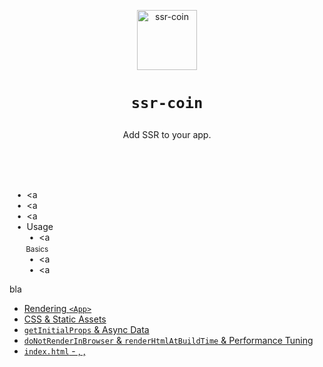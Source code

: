 <!---






    WARNING, READ THIS.
    This is a computed file. Do not edit.
    Edit `/docs/readme.template.md` instead.












    WARNING, READ THIS.
    This is a computed file. Do not edit.
    Edit `/docs/readme.template.md` instead.












    WARNING, READ THIS.
    This is a computed file. Do not edit.
    Edit `/docs/readme.template.md` instead.












    WARNING, READ THIS.
    This is a computed file. Do not edit.
    Edit `/docs/readme.template.md` instead.












    WARNING, READ THIS.
    This is a computed file. Do not edit.
    Edit `/docs/readme.template.md` instead.






-->
<p align="center">
  <a href="/../../#readme">
    <img align="center" src="https://github.com/brillout/ssr-coin/raw/master/docs/ssr-coin.min.svg?sanitize=true" width=96 height=96 style="max-width:100%;" alt="ssr-coin"/>
  </a>
</p>

<h1>
  <p align="center">
    <code>ssr-coin</code>
  </p>
</h1>

<p align="center">
Add SSR to your app.
</p>

<br/>
<br/>

<br/> &nbsp;&nbsp;&nbsp;&#8226;&nbsp; <a
<br/> &nbsp;&nbsp;&nbsp;&#8226;&nbsp; <a
<br/> &nbsp;&nbsp;&nbsp;&#8226;&nbsp; <a
<br/> &nbsp;&nbsp;&nbsp;&#8226;&nbsp; Usage
<br/> &nbsp;&nbsp;&nbsp;&nbsp;&nbsp;&nbsp;&nbsp;&nbsp;&#8226;&nbsp; <a
<sub>
<br/>&nbsp;&nbsp;&nbsp;&nbsp;&nbsp;&nbsp;&nbsp;
Basics
</sub>
<br/> &nbsp;&nbsp;&nbsp;&nbsp;&nbsp;&nbsp;&nbsp;&nbsp;&#8226;&nbsp; <a
<br/> &nbsp;&nbsp;&nbsp;&nbsp;&nbsp;&nbsp;&nbsp;&nbsp;&#8226;&nbsp; <a

bla

  - [Rendering `<App>`]()
  - [CSS & Static Assets]()
  - [`getInitialProps` & Async Data]()
  - [`doNotRenderInBrowser` & `renderHtmlAtBuildTime` & Performance Tuning]()
  - [`index.html` - <html>, <head/>, <title/>, <meta name="description"/>, etc.]()
  API
  - [Page Config](#page-config)
  - [`ssr-coin.config.js` - Global Config](#page-config)
  How-to
  - [Babel Config]()
  - [Languages: TypeScript / Coffeescript / etc.]()
  - [Providers: Redux / React Router / GraphQL Apollo / Relay / etc.]()
  - [CSS pre-processors: PostCSS / Sass / Less / etc.]()
  - [Custom Routing & Dynamic Routing]()
  - [Frontend Libraries: jQuery / Bootstrap / Semantic UI / etc.]()
  - [Custom scripts: Custom Dev Server & Custom Build & Custom CLI]()
  - [Express / Koa / Hapi / Other Server Frameworks]()


## Provider

import React from 'react'
import { render } from 'react-dom'
import { Provider } from 'react-redux'
import { createStore } from 'redux'
import todoApp from './reducers'
import App from './components/App'

const store = createStore(todoApp)

render(
  <Provider store={store}>
      <App />
        </Provider>,
          document.getElementById('root')
          )


## What is `ssr-coin`

`ssr-coin` is a do-one-thing-do-it-well library that adds server-side rendering (SSR) to your Node.js server.

You define pages

~~~js
// pages/hello.page.js

// `ssr-coin` supports other view libraries such as Vue as well
import React, {useEffect} from 'react';

export default {
  route: '/hello/:name',
  view: ({name}) => {
    <div>
      Welcome, <b>{name}</b> to <code>ssr-coin</code>.
      The time is: <Time/>
    </div>
  },
  title: ({name}) => 'Hi '+name,
};

function Time() {
}
~~~

and add `ssr-coin` to your server

~~~js
// server/start.js

// `ssr-coin` has integrations for other server frameworks as well (Hapi, Koa, ...)
const express = require('express');
const ssr = require('ssr-coin');

const app = express();
app.use(ssr.express);
~~~

and `ssr-coin` takes care of the rest:
It transpiles, bundles, routes, renders, and serves your pages.

~~~shell
$ node server/start.js
~~~

## Why `ssr-coin`

We maintain [Awesome Universal Rendering]() list which includes a list of SSR tools.

The tools we are aware of either don't do enough and leave the user with too many things to handle
(e.g. Razzle)
or they do too much
and are too opinionated, restrictive and brittle
(e.g. Next.js)

`ssr-coin` is about giving you both: ease of use *and* freedom.
 It also comes with some unique features such as static pages.

When designing `ssr-coin` we focus on:
 - Zero-config
 - Freedom
 - Strong abstractions

Zero-config and strong abstractions make `ssr-coin` easy to use.
And freedom is about allowing you to use `ssr-coin` with any tool you want and giving you control over key aspects.

###### Zero-Config

You can use `ssr-coin` with a zero-config setup and add SSR to your app with only couple of lines.


 - Install `ssr-coin`, a render plugin (such as `@ssr-coin/react`), and a server integration plugin (such as `@ssr-coin/express`)
 - Add the `ssr-coin` middleware/plugin to your server (Express/Koa/Hapi/etc.)
 - Define pages (their root view component, their root, their title, etc.)

key aspects.
What this means is that 
Then automatically transpiles, bundles, routes, renders, and serves your pages.

 -
 - with only a couple of lines.

`ssr-coin` takes of the rest:
 - Bundling.
   <br/>
   `ssr-coin` transpiles and bundles your pages with a minimal-size bundle for each page. Allowing you to scale up to hundreds of pages without increase the bundle size of each page.
 - Minimal bundle sizes.
   <br/>
 - Routing & Serving. `ssr-coin` to for (Express, Koa, Hapi, etc.) automatically serve your pages with optiomal HTTP caching headers.
 - Auto-reload.
   <br/>
   `ssr-coin` comes with browser-side auto-reload as well as server-side auto-reload.

 - Generating a a size-minimal bundle for each page
 - Routing your pages
`ssr-coin` has been designed with "zero-config" in mind:
 - Beyond the zero-config setup, you have the possibility to take control over key aspects

`ssr-coin` is about giving you both ease and freedom.
easy experience

###### Unopinionated

You can use `ssr-coin` with any tool you want:
- Any view libray: React, Vue, React Native Web, etc.
- Any server framework: Express, Koa, Hapi, etc.
- Any language: ES6, TypeScript, PostCSS, etc.
- Any provider: Redux, GraphQL Apollo, Relay, etc.
- Any process manager: Docker, systemd, PM2, etc.
- etc.

###### Control

We allow you to take over control key aspects of `ssr-coin`.

For example, by creating `renderToHtml` and `renderToDom` files you can take over control over the rendering.

For example for React:

~~~js
// renderToHtml.js

const React = require('react');
const ReactDOMServer = require('react-dom/server');

module.exports = renderToHtml;

async function renderToHtml({pageConfig, initialProps}) {
  return (
    ReactDOMServer.renderToStaticMarkup(
      React.createElement(pageConfig.view, initialProps)
    )
  );
}
~~~

~~~js
// renderToDom.js

const React = require('react');
const ReactDOM = require('react-dom');

module.exports = renderToDom;

async function renderToDom({pageConfig, initialProps, CONTAINER_ID}) {
  ReactDOM.hydrate(
    React.createElement(pageConfig.view, initialProps),
    document.getElementById(CONTAINER_ID)
  );
}
~~~

This control is important in order to allow you to use tools such as Redux or GraphQL Apollo.

###### Strong abstractions

Giving you too much freedom is equally as bad as giving you not enough freedom.
With only give you freedom that makes sense.

For example, we believe that you shouldn't mess around with bundling.
But ideally you shouldn't care.

Or another example is that we don't want you to control. This and you shouldn't care.

This is a complex subject and 

We care about strong abstractions that hide complexity from you to give you an tool that is easy to use.

###### Browser-static pages

By setting `doNoRenderInBrowser` you can make a page *browser-static*:
your page is rendered to HTML only and the DOM is not manipulated

your view components are only used render 
No JavaScript is loaded in the browser and the DOM is not manipulated.

Because no (or much less) JavaScript is loaded nor executed in the browser,

there is no browser-side JavaScript, the page is super fast.
This is important non-interactive pages that need good performance on mobile,
such as a landing page.

###### Server-static pages

By setting `renderHtmlAtBuildTime` you make a page *server-static*:
The HTML of the page is rendered ad build time and no server runtime is required to
generate your page.

###### Optimal code splitting & optimal HTTP cache headers

`ssr-coin` is designed so that a page only loads JavaScript it needs.
This means that create new view components for a new page doesn't increase the bundle size of other pages.

We extensively make use of hashing and HTTP cache headers to make best use of browser caches.




## What is SSR & SSR Benefits

Infos about SSR:
- [Awesome Universal Rendering - What is SSR](https://github.com/brillout/awesome-universal-rendering)
- [Awesome Universal Rendering - When to use SSR](https://github.com/brillout/awesome-universal-rendering) -
  Explains whether SSR should be used or not.
- [Awesome Universal Rendering - Performance](https://github.com/brillout/awesome-universal-rendering) -
  Explains the performance benefits of SSR which can be substantial for mobile.
- [Awesome Universal Rendering - Developer Experience](https://github.com/brillout/awesome-universal-rendering) -
  Not many people know that SSR introduces a new way of developing applications with an important increase in developing speed.

## Quick Start

The `github:brillout/ssr-coin-starter` starter 

1. Clone the starter repo.
  ~~~shell
  git clone git@github.com:brillout/ssr-coin-starter
  ~~~

2. Install dependencies.
  ~~~shell
  cd ssr-coin-starter && npm install
  ~~~

3. Start the dev server.
  ~~~shell
  npm run dev
  ~~~

In the `ssr-coin-starter/package.json` you can see the used plugins. Try to change the 

If you want to add SSR to your existing app then read the next section.

## Zero-config Setup

This 
Then go through the Quick Start instead.


0. Install.

   `ssr-coin`:
   ~~~shell
   npm install ssr-coin
   ~~~

   A [render plugin]() such as `@ssr-coin/vue` or `@ssr-coin/react`:
   ~~~shell
   npm install @ssr-coin/react
   ~~~

   And a [server integration plugin]() such as `@ssr-coin/hapi` or `@ssr/express`:
   ~~~shell
   npm install @ssr-coin/express
   ~~~

   Note that plugins
   listed in the `dependencies` list of your `package.json`
   are automatically loaded.


1. Add `ssr-coin` to your Node.js server.

   With Express:
   ~~~js
   const express = require('express');
   const ssr = require('ssr-coin');

   const app = express();
   app.use(ssr.express);
   ~~~

   <details>
   <summary>
   With Hapi
   </summary>

   ~~~js
   const Hapi = require('hapi');
   const ssr = require('ssr-coin');

   (async ()=>{
     const server = Hapi.Server();
     await server.register(ssr.hapi);
   })();
   ~~~
   </details>

   <details>
   <summary>
   With Koa
   </summary>

   ~~~js
   const Koa = require('koa');
   const ssr = require('ssr-coin');

   const app = new Koa();
   app.use(ssr.koa);
   ~~~
   </details>

   <details>
   <summary>
   With other server frameworks
   </summary>

   `ssr-coin` can be used with any server framework.
   But there is no documentation for this (yet).
   Open a GitHub issue
   if you want to use `ssr-coin` with a server framework other than
   Express, Koa, or Hapi.
   </details>

2. Create a page.

   Create the `pages/` directory.
   ~~~shell
   cd path/to/your/project/dir/ && mkdir pages/
   ~~~

   Create a file
   at `pages/test.page.js`.

   With React:
   ~~~js
   export default {
     route: 'hello/:name',
     view: ({data, name}) => (
       <div>
         Your name: <span>{name}</span><br/>
         Loaded data: <span>{data}</span>
       </div>
     ),
     tittle: ({name}) => 'Hi '+name,
     getInitialProps: async () => {
       await sleep(0.3);
       return {data: "This is some async data;"};
     },
   };
   function sleep(seconds) {
     let resolve;
     const p = new Promise(r => resolve=r);
     setTimeout(resolve, seconds*1000);
     return p;
   }
   ~~~

   <details>
   <summary>
   With Vue
   </summary>
   ~~~js
   const Hapi = require('hapi');
   const ssr = require('ssr-coin');

   (async ()=>{
     const server = Hapi.Server();
     await server.register(ssr.hapi);
   })();
   ~~~
   </details>

3. Add the `ssr-coin` scripts to your `package.json`:
   ~~~json
   {
     "scripts": {
       "dev": "ssr-coin dev",
       "prod": "npm run build && npm run start",
       "build": "export NODE_ENV='production' && ssr-coin build",
       "start": "export NODE_ENV='production' && node ./.build/nodejs/server"
     }
   }
   ~~~

That's it.
You can now run `npm run dev` and go to your newly created page `/ssr-test`.

Note that you have to use `ssr-coin`'s bundling step.
You can however take control over the building step.
More infos at [Config - Build]().

Beyond the zero-config setup you can also:
- Enable **server-side auto-reload** by letting `ssr-coin` build your server code.
(Browser-side auto-reload is already enabled in zero-config setup)
- **Transpile server code** by letting `ssr-coin` build your server code
- **Add Redux, GraphQL or other container** by taking control over how your pages are rendered
- **Improve browser-load performance** for your non-interactive pages by setting `doNoRenderInBrowser: true`.





## Server-side autoreload

You can make `ssr-coin` build your server code.

If you want to
- transpile your server code (e.g. if you want to use TypeScript on the server), or
- enable auto-reload for your server
you can add make `ssr-coin` build your server code by setting the `serverStartFile` config in your `package.json`:

~~~json
{
  "ssr-coin": {
    "serverEntryFile": "./path/to/your/server/entry"
  },
}
~~~

3. Enable server-side auto-reload:
   Or if you don't want `ssr-coin` to auto-reload your server:
   ~~~json
   {
     "ssr-coin": {
       "doNotBuildServer": true
     },
   }
   ~~~
   Note that browser-side auto-reload will be enabled either way.




If you a bundling that is custom to your app,
for example if you have a webpack,
then you'll have to replace it with `ssr-coin`'s bundling.

You may think at first "Didn't you say that `ssr-coin` is a do-one-thing-do-it-well Library".
We don't believe so. We believe .
SSR and bundling are intimetly connected and.

(Integrating SSR is most complex part of SSR 
We strongly believe that 

You may
you'll have to replace.
This is a conscious and is a non-goal.
We believe .
Ideally

tighly couples you with Webpack.
Webpack's configuration is effectively a webpack lock-in.

You may 
As for the dev server you can easily
You may 
The bundling

You can configure ``

 - `pages/**/*.page.js` to configure your pages
 - `.ssr-coin.config.js` to globally configure `ssr-coin`

The options of a page config `*.page.js` are:

~~~js
// pages/landing.page.js

const landingPageConfig = {
  route: '/hello/:name',

  view: props => (
    <div>
      Welcome {props.name}.
      You are a {props.gender}
    </div>
  ),

  getInitialProps: async props => {
    const props = await fetch('https://example.org/person/'+name);
    // Load some async data
    // We assume that 
    assert(props.gender);
    return props;
  },

  // HTML meta scripts
  title: ({name, gender}) => 'Hi '+name,
  description: ({name}) => 'This is the page of '+name,

  // We explain the following two options below
  renderHtmlAtBuildTime: true,
  doNotRenderInBrowser: true,
};

module.exports = landingPageConfig;
~~~

And the `.ssr-coin.config.js` file has following options:

~~~js
// /ssr-coin.config.js

const = require.resolve('path/to/renderToHtml.js');

module.exports = {
  log: {
  },
  indexHtml: 'path/to/indexHtml.js',
};
~~~

The files `renderToHtml.js` and `renderPageToHtml.js` are explained at:

- [HTML Rendering](#html-rendering)

The files `renderToDom.js` and `renderPageToDom.js` are explained at:

- [DOM Rendering](#dom-rendering)

The file `router.js` is explained at:

- [Routing](#routing)

We talk about configuring the builing at:

- [Building](#building)

If you need then read:

- [Full Flexibility](#full-flexibility)

#### HTML Rendering

#### DOM Rendering

#### Routing

#### Building

We strongly believe that, as a developer, you shouldn't mess around with building.
Building is a complex topic and and configuring building can quickly become a considerably time sink.
We believe that the build process should be taken care of by tools with minimal configuration.
Messing with building should be your last resort.

Today,
`ssr-coin` is based on Webpack,
but we will migrate to Parcel once Parcel v2 is ready.

to alter Webpack but for now

We may publish documentation about how to write plugins
we prefer to develop the plugins hand-in-hand today.

If you want to change Webpack's configuration then we suggest you to use a `ssr-coin` plugin

#### Full Flexibility

For internal `ssr-coin` developing purposes,
the entire `ssr-coin` build process is design in a modular way.
What this means for you,
is that you can take control over many aspect of the building process.

If you need to configure something not covered in this Readme,
then open a GitHub issue
and let's discuss solutions to your problem.
We aim to make `ssr-coin` highly flexible,
and we meant it.

## Build

In order to use `ssr-coin` you have to use `ssr-coin`'s bundling.

We believe that, as a web developer, you shouldn't have to configure bundling
and that bundling should be as zero-config as possible.

If you are currently using Parcel,
then using `ssr-coin` should be as easy as changing

~~~json
{
  "scripts": {
    "dev": "parcel",
    "build": "parcel build",
  }
}
~~~

to

~~~json
{
  "scripts": {
    "dev": "ssr-coin",
    "build": "ssr-coin build",
  }
}
~~~

In a nutshell:
We don't want you to fiddle around with `ssr-coin`'s bundling and that's a good thing.
(When you think about it, a Webpack configuration is a vendor lock-in.)

That said we are not here yet and migration from Parcel/Webpack to `ssr-coin` requires work today.

`ssr-coin` is currently using Webpack.
(Once Parcel V2 is released we will use Parcel instead.)

parcel watch
parcel uild

and we believe that this situation should be avoided.
(Like what Parcel is doing.)
That's why we don't .
That said, for internal development purposes, the bunlding is

But we are not there yet and `ssr-coin` currently uses Webpack.

This also means that
This means that 

Right now `ssr-coin` uses Webpack. We will use Parcel v2 once it's released.
This means that depending what kind you'll have to
If you want to that is not covered by one of the `ssr-coin` plugin then you'll have to change `ssr-coin`'s webpack configuration yourself.
It's fairly easy to do so and open a GitHub ticket and we'll talk you throught how to do it.
(Since we will eventually use Parcel instead of Webpack.)
Which is basically what
Note that once `ssr-coin` uses Parcel, most things will just work without have to using any plugin.

It is a conscious design decision to include the bundling step inside `ssr-coin`
and to abstract it away from you.
We believe that you shouldn't have to fiddle around with bundling

Replacing your bundling from Webpack to `ssr-coin` could be trickier.
(Since Webpack's complex configuration is effectively a vendor lock-in.)
Please open a GitHub issue if you run into problems.

If you use Webpack, this means that you will have to drop your Webpack configuration.

If you use Parcel, this should be easy (since Parcel is zero-config).
It should be only a matter of changing your `package.json` scripts such as `"dev": "parcel"` to `"dev": "ssr-coin dev"`.

A possible migration strategy is to progessively add your view components to newly created `ssr-coin` pages and iteratively address the bundling migration problems you encounter.

Beyond bundling you can create your own build and dev logic and programatically call `ssr-coin`'s bundling:

~~~js
const ssr = require('ssr-coin');
const restartServer = require('./path/to/your/restartServer/logic');

(async () => {
  ssr.onBuild = async () => {
    console.log();
    // `ssr-coin`'s waits until `onBuild` resolves
    await restartServer();
  };
  await ssr.build();
})();
~~~

For example the current implementation of `ssr-coin dev` is:
~~~js
TODO-!INLINE ./ssr-coin/dev.js
~~~

If you need something that `ssr-coin` is currently not providing,
then open a GitHub ticket.
We aim to make `ssr-coin` flexible and we mean it.

## Plugins

## How it works

It works by building what we call "page configs" and you server.
It generates a browser entry.

This is crucial design decision that makes `ssr-coin` unique.
It's a simple design and achieves scalable and high performance for browser load time.
Scalable because each page is rendered 
SSR
With zero JavaScript.

That is:
 - 


<!---






    WARNING, READ THIS.
    This is a computed file. Do not edit.
    Edit `/docs/readme.template.md` instead.












    WARNING, READ THIS.
    This is a computed file. Do not edit.
    Edit `/docs/readme.template.md` instead.












    WARNING, READ THIS.
    This is a computed file. Do not edit.
    Edit `/docs/readme.template.md` instead.












    WARNING, READ THIS.
    This is a computed file. Do not edit.
    Edit `/docs/readme.template.md` instead.












    WARNING, READ THIS.
    This is a computed file. Do not edit.
    Edit `/docs/readme.template.md` instead.






-->
